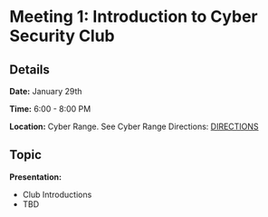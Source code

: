 # Meeting 1: Introduction to Cyber Security Club

## Details

**Date:** January 29th

**Time:** 6:00 - 8:00 PM

**Location:** Cyber Range. See Cyber Range Directions: [DIRECTIONS](/Cyber-Range-Directions/README.md)

## Topic


**Presentation:** 
- Club Introductions
- TBD


